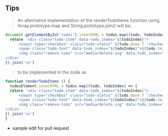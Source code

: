 ## Tips

> An alternative implementation of the renderTodoItems function using Array.prototype.map and String.prototype.join() will be;
```js
document.getElementById('todos').innerHTML = todos.map((todo, todoIndex) => {
  return `<div class="todo-item" data-todo_index="${todoIndex}">
      <input type="checkbox" class="todo-status" ${todo.done ? 'checked' : ''} data-todo_index="${todoIndex}">
      <span class="todo-text" data-todo_index="${todoIndex}">${todo.text}</span>
      <img class="remove-todo" src="media/delete.svg" data-todo_index="${todoIndex}">
</div>`
}).join('\n')
```

> to be implemented in the code as 
```js
function renderTodoItems () {
  todosElement.innerHTML = todos.map((todo, todoIndex) => {
  return `<div class="todo-item" data-todo_index="${todoIndex}">
      <input type="checkbox" class="todo-status" ${todo.done ? 'checked' : ''} data-todo_index="${todoIndex}">
      <span class="todo-text" data-todo_index="${todoIndex}">${todo.text}</span>
      <img class="remove-todo" src="media/delete.svg" data-todo_index="${todoIndex}">
</div>`
}).join('\n')
}
```

- sample edit for pull request
